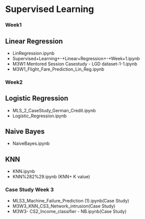# Supervised Learning
### Week1
## Linear Regression
- LinRegression.ipynb
- Supervised+Learning+-+Linear+Regression+-+Week+1.ipynb
- M3W1 Mentored Session Casestudy - LGD dataset-1-1.ipynb
- M3W1_Flight_Fare_Prediction_Lin_Reg.ipynb

### Week2
## Logistic Regression
- MLS_2_CaseStudy_German_Credit.ipynb
- Logistic_Regression.ipynb

## Naive Bayes
- NaiveBayes.ipynb
## KNN
- KNN.ipynb
- KNN%282%29.ipynb (KNN+ K value)
### Case Study Week 3
- MLS3_Machine_Failure_Prediction (1).ipynb(Case Study)
- M3W3_KNN_CS3_Network_intrusion(Case Study)
- M3W3- CS2_Income_classifier - NB.ipynb(Case Study)

